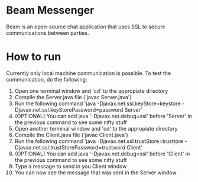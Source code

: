 # Beam Messenger
Beam is an open-source chat application that uses SSL to secure communications between parties.

# How to run
Currently only local machine communication is possible. To test the communication, do the following:
1. Open one terminal window and 'cd' to the appropiate directory
2. Compile the Server.java file ('javac Server.java')
3. Run the following command 'java -Djavax.net.ssl.keyStore=keystore -Djavax.net.ssl.keyStorePassword=password Server'
4. (OPTIONAL) You can add java '-Djavax.net.debug=ssl' before 'Server' in the previous command to see some nifty stuff
5. Open another terminal window and 'cd' to the appropiate directory
6. Compile the Client.java file ('javac Client.java')
7. Run the following command 'java -Djavax.net.ssl.trustStore=trusttore -Djavax.net.ssl.trustStorePassword=trustword Client'
8. (OPTIONAL) You can add java '-Djavax.net.debug=ssl' before 'Client' in the previous command to see some nifty stuff
9. Type a message to send in you Client window
10. You can now see the message that was sent in the Server window
